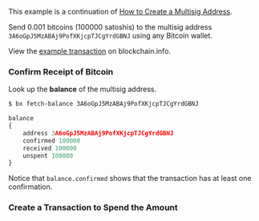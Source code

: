 This example is a continuation of [How to Create a Multisig Address](How-to-Create-a-Multisig-Address).

Send 0.001 bitcoins (100000 satoshis) to the multisig address `3A6oGpJ5MzABAj9PofXKjcpTJCgYrdGBNJ` using any Bitcoin wallet.

View the [example transaction](https://blockchain.info/tx/f759759bc998ec96879e4ae8c1639e8a186e0d507401eb32e4479de64d340605) on blockchain.info.

### Confirm Receipt of Bitcoin
Look up the **balance** of the multisig address.
```sh
$ bx fetch-balance 3A6oGpJ5MzABAj9PofXKjcpTJCgYrdGBNJ
```
```js
balance
{
    address 3A6oGpJ5MzABAj9PofXKjcpTJCgYrdGBNJ
    confirmed 100000
    received 100000
    unspent 100000
}
```
Notice that `balance.confirmed` shows that the transaction has at least one confirmation.
### Create a Transaction to Spend the Amount